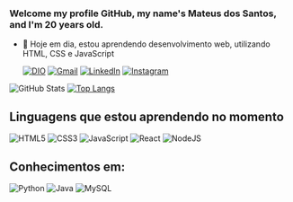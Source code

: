 ### Welcome my profile GitHub, my name's Mateus dos Santos, and I'm 20 years old.

- 🌱 Hoje em dia, estou aprendendo desenvolvimento web, utilizando HTML, CSS e JavaScript

  [![DIO](https://img.shields.io/badge/Meu_perfil_DIO-2f86f2?style=for-the-badge)](https://web.dio.me/users/mateus_sanjo20?tab=achievements)
  [![Gmail](https://img.shields.io/badge/Gmail-333333?style=for-the-badge&logo=gmail&logoColor=red)](mailto:mateus.sanjo20@gmail.com)
  [![LinkedIn](https://img.shields.io/badge/LinkedIn-0077B5?style=for-the-badge&logo=linkedin&logoColor=white)](https://www.linkedin.com/in/https://www.linkedin.com/in/mateus-sanjo/)
  [![Instagram](https://img.shields.io/badge/-Instagram-%23E4405F?style=for-the-badge&logo=instagram&logoColor=white)](https://www.instagram.com/https://www.instagram.com/araujo_s4t/)

![GitHub Stats](https://github-readme-stats.vercel.app/api?username=araujosantos20&theme=transparent&bg_color=000&border_color=30A3DC&show_icons=true&icon_color=e3751b&title_color=f7df1e&text_color=8bbc7a)
[![Top Langs](https://github-readme-stats.vercel.app/api/top-langs/?username=anuraghazra&layout=donut&theme=transparent&bg_color=000&border_color=30A3DC&show_icons=true&icon_color=e3751b&title_color=f7d71e&text_color=8bbc7a)](https://github.com/anuraghazra/github-readme-stats)

## Linguagens que estou aprendendo no momento

![HTML5](https://img.shields.io/badge/HTML5-E34F26?style=for-the-badge&logo=html5&logoColor=white)
![CSS3](https://img.shields.io/badge/CSS3-1572B6?style=for-the-badge&logo=css3&logoColor=white)
![JavaScript](https://img.shields.io/badge/JavaScript-F7DF1E?style=for-the-badge&logo=javascript&logoColor=black)
![React](https://img.shields.io/badge/React-20232A?style=for-the-badge&logo=react&logoColor=61DAFB)
![NodeJS](https://img.shields.io/badge/node.js-6DA55F?style=for-the-badge&logo=node.js&logoColor=white)

## Conhecimentos em:

![Python](https://img.shields.io/badge/python-3670A0?style=for-the-badge&logo=python&logoColor=ffdd54)
![Java](https://img.shields.io/badge/java-%23ED8B00.svg?style=for-the-badge&logo=openjdk&logoColor=white)
![MySQL](https://img.shields.io/badge/MySQL-00000F?style=for-the-badge&logo=mysql&logoColor=white)

